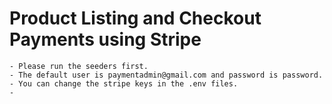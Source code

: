 
# Product Listing and Checkout Payments using Stripe
    - Please run the seeders first.
    - The default user is paymentadmin@gmail.com and password is password.
    - You can change the stripe keys in the .env files.
    - 
